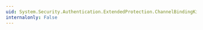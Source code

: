 ```yaml
---
uid: System.Security.Authentication.ExtendedProtection.ChannelBindingKind
internalonly: False
---
```

